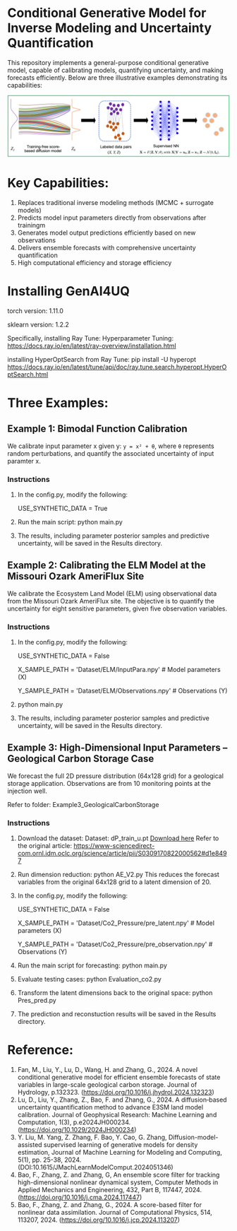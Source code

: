 # Conditional Generative Model for Inverse Modeling and Uncertainty Quantification

This repository implements a general-purpose conditional generative model, capable of calibrating models, quantifying uncertainty, and making forecasts efficiently. Below are three illustrative examples demonstrating its capabilities:


![Conditional Generative Model](ConditionalGenenativeModel.png)

# Key Capabilities:

<ol>
  <li>Replaces traditional inverse modeling methods (MCMC + surrogate models)</li>
  <li>Predicts model input parameters directly from observations after trainingm</li>
  <li>Generates model output predictions efficiently based on new observations</li>
  <li>Delivers ensemble forecasts with comprehensive uncertainty quantification</li>
  <li>High computational efficiency and storage efficiency</li>
</ol>

# Installing GenAI4UQ

torch version: 1.11.0

sklearn version: 1.2.2

Specifically, installing Ray Tune: Hyperparameter Tuning:  https://docs.ray.io/en/latest/ray-overview/installation.html

installing HyperOptSearch from Ray Tune: pip install -U hyperopt   https://docs.ray.io/en/latest/tune/api/doc/ray.tune.search.hyperopt.HyperOptSearch.html



# Three Examples:

## Example 1: Bimodal Function Calibration
We calibrate input parameter x given y:  `y = x² + θ`, where `θ` represents random perturbations, and quantify the associated uncertainty of input paramter x.

### Instructions
1. In the config.py, modify the following: 
   
   USE_SYNTHETIC_DATA = True
   
2. Run the main script:
   python main.py
3. The results, including parameter posterior samples and predictive uncertainty, will be saved in the Results directory.

## Example 2: Calibrating the ELM Model at the Missouri Ozark AmeriFlux Site
We calibrate the Ecosystem Land Model (ELM) using observational data from the Missouri Ozark AmeriFlux site. The objective is to quantify the uncertainty for eight sensitive parameters, given five observation variables.

### Instructions
1. In the config.py, modify the following: 
   
   USE_SYNTHETIC_DATA = False
   
   X_SAMPLE_PATH = 'Dataset/ELM/InputPara.npy'   # Model parameters (X)
   
   Y_SAMPLE_PATH = 'Dataset/ELM/Observations.npy'     # Observations (Y)
   
3. python main.py
4. The results, including parameter posterior samples and predictive uncertainty, will be saved in the Results directory.

## Example 3: High-Dimensional Input Parameters – Geological Carbon Storage Case
We forecast the full 2D pressure distribution (64x128 grid) for a geological storage application. Observations are from 10 monitoring points at the injection well. 

Refer to folder:  Example3_GeologicalCarbonStorage

### Instructions
1. Download the dataset:
   Dataset: dP_train_u.pt [Download here](https://drive.google.com/drive/folders/1fZQfMn_vsjKUXAfRV0q_gswtl8JEkVGo)
   Refer to the original article: https://www-sciencedirect-com.ornl.idm.oclc.org/science/article/pii/S0309170822000562#d1e8497
2. Run dimension reduction: python AE_V2.py
   This reduces the forecast variables from the original 64x128 grid to a latent dimension of 20.
3. In the config.py, modify the following: 
   
   USE_SYNTHETIC_DATA = False
   
   X_SAMPLE_PATH = 'Dataset/Co2_Pressure/pre_latent.npy'   # Model parameters (X)
   
   Y_SAMPLE_PATH = 'Dataset/Co2_Pressure/pre_observation.npy'     # Observations (Y)
   
5. Run the main script for forecasting: python main.py
6. Evaluate testing cases: python Evaluation_co2.py
7. Transform the latent dimensions back to the original space:  python Pres_pred.py
8. The prediction and reconstuction results will be saved in the Results directory.

# Reference:
1. Fan, M., Liu, Y., Lu, D., Wang, H. and Zhang, G., 2024. A novel conditional generative model for efficient ensemble forecasts of state variables in large-scale geological carbon storage. Journal of Hydrology, p.132323. (https://doi.org/10.1016/j.jhydrol.2024.132323)
2. Lu, D., Liu, Y., Zhang, Z., Bao, F. and Zhang, G., 2024. A diffusion‐based uncertainty quantification method to advance E3SM land model calibration. Journal of Geophysical Research: Machine Learning and Computation, 1(3), p.e2024JH000234. (https://doi.org/10.1029/2024JH000234)
3. Y. Liu, M. Yang, Z. Zhang, F. Bao, Y. Cao, G. Zhang, Diffusion-model-assisted supervised learning of generative models for density estimation, Journal of Machine Learning for Modeling and Computing, 5(1), pp. 25-38, 2024. (DOI:10.1615/JMachLearnModelComput.2024051346)
4. Bao, F., Zhang, Z. and Zhang, G, An ensemble score filter for tracking high-dimensional nonlinear dynamical system, Computer Methods in Applied Mechanics and Engineering, 432, Part B, 117447, 2024. (https://doi.org/10.1016/j.cma.2024.117447)
5. Bao, F., Zhang, Z. and Zhang, G., 2024. A score-based filter for nonlinear data assimilation. Journal of Computational Physics, 514, 113207, 2024. (https://doi.org/10.1016/j.jcp.2024.113207)
